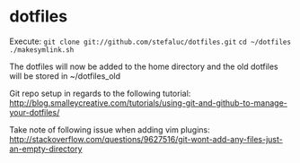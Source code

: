 # dotfiles
Execute: 
`git clone git://github.com/stefaluc/dotfiles.git`
`cd ~/dotfiles`
`./makesymlink.sh`

The dotfiles will now be added to the home directory and the old dotfiles will be stored in ~/dotfiles_old

Git repo setup in regards to the following tutorial: http://blog.smalleycreative.com/tutorials/using-git-and-github-to-manage-your-dotfiles/

Take note of following issue when adding vim plugins: http://stackoverflow.com/questions/9627516/git-wont-add-any-files-just-an-empty-directory
